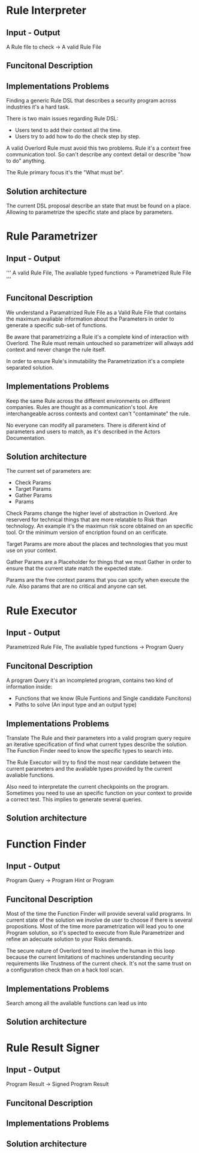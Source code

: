 # Rule Interpreter

## Input - Output
A Rule file to check -> A valid Rule File

## Funcitonal Description
## Implementations Problems
Finding a generic Rule DSL that describes a security program across industries it's a hard task.

There is two main issues regarding Rule DSL:
 - Users tend to add their context all the time.
 - Users try to add how to do the check step by step.

A valid Overlord Rule must avoid this two problems. Rule it's a context free communication tool. So can't
describe any context detail or describe "how to do" anything.

The Rule primary focus it's the "What must be".

## Solution architecture
The current DSL proposal describe an state that must be found on a place. Allowing to parametrize the
specific state and place by parameters.

# Rule Parametrizer

## Input - Output
'''
A valid Rule File, The avaliable typed functions -> Parametrized Rule File
'''

## Funcitonal Description
We understand a Paramatrized Rule File as a Valid Rule File that contains the maximum avaliable information
about the Parameters in order to generate a specific sub-set of functions.

Be aware that parametrizing a Rule it's a complete kind of interaction with Overlord. The Rule must remain
untouched so parametrizer will allways add context and never change the rule itself.

In order to ensure Rule's inmutability the Parametrization it's a complete separated solution.

## Implementations Problems
Keep the same Rule across the different environments on different companies. Rules are thought as a communication's
tool. Are interchangeable across contexts and context can't "contaminate" the rule.

No everyone can modify all parameters. There is diferent kind of parameters and users to match, as it's described
in the Actors Documentation.

## Solution architecture
The current set of parameters are:
  - Check Params
  - Target Params
  - Gather Params
  - Params

Check Params change the higher level of abstraction in Overlord. Are reserverd for technical things that
are more relatable to Risk than technology. An example it's the maximun risk score obtained on an specific tool.
Or the minimum version of encription found on an cerificate.

Target Params are more about the places and technologies that you must use on your context.

Gather Params are a Placeholder for things that we must Gather in order to ensure that the current state match
the expected state.

Params are the free context params that you can spcify when execute the rule. Also params that are no critical
and anyone can set.

# Rule Executor

## Input - Output
Parametrized Rule File, The avaliable typed functions -> Program Query

## Funcitonal Description
A program Query it's an incompleted program, contains two kind of information inside:
 - Functions that we know (Rule Funtions and Single candidate Funcitons)
 - Paths to solve (An input type and an output type)

## Implementations Problems
Translate The Rule and their parameters into a valid program query require an iterative specification of find
what current types describe the solution. The Function Finder need to know the specific types to search into.

The Rule Executor will try to find the most near candidate between the current parameters and the avaliable
types provided by the current avaliable functions.

Also need to interpretate the current checkpoints on the program. Sometimes you need to use an specific 
function on your context to provide a correct test. This implies to generate several queries.

## Solution architecture

# Function Finder

## Input - Output
Program Query -> Program Hint or Program

## Funcitonal Description
Most of the time the Function Finder will provide several valid programs. In current state of the solution
we involve de user to choose if there is several propositions. Most of the time more parametrization will 
lead you to one Program solution, so it's spected to execute from Rule Parametrizer and refine an adecuate
solution to your Risks demands.

The secure nature of Overlord tend to involve the human in this loop because the current limitations of
machines understanding security requirements like Trustness of the current check. It's not the same trust
on a configuration check than on a hack tool scan.

## Implementations Problems
Search among all the avaliable functions can lead us into
## Solution architecture

# Rule Result Signer

## Input - Output
Program Result -> Signed Program Result
## Funcitonal Description
## Implementations Problems
## Solution architecture

